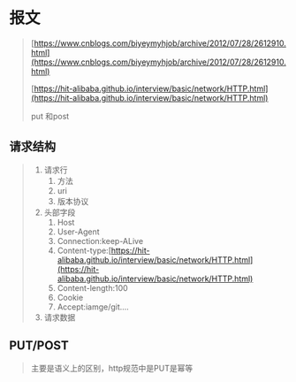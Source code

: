 # 报文

> [https://www.cnblogs.com/biyeymyhjob/archive/2012/07/28/2612910.html](https://www.cnblogs.com/biyeymyhjob/archive/2012/07/28/2612910.html)
>
> [https://hit-alibaba.github.io/interview/basic/network/HTTP.html](https://hit-alibaba.github.io/interview/basic/network/HTTP.html)
>
> put 和post

## 请求结构

> 1. 请求行
>    1. 方法
>    2. uri
>    3. 版本协议
> 2. 头部字段
>    1. Host
>    2. User-Agent
>    3. Connection:keep-ALive
>    4. Content-type:[https://hit-alibaba.github.io/interview/basic/network/HTTP.html](https://hit-alibaba.github.io/interview/basic/network/HTTP.html)
>    5. Content-length:100
>    6. Cookie
>    7. Accept:iamge/git....
> 3. 请求数据

## PUT/POST

> 主要是语义上的区别，http规范中是PUT是幂等



